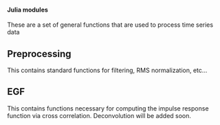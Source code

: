 #### Julia modules ####

These are a set of general functions that are used to process time series data 

## Preprocessing ##  

This contains standard functions for filtering, RMS normalization, etc...


## EGF ##

This contains functions necessary for computing the impulse response function via cross correlation. Deconvolution will be added soon.

